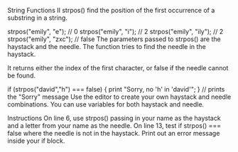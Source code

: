 String Functions II
strpos() find the position of the first occurrence of a substring in a string.

strpos("emily", "e");   // 0
strpos("emily", "i");   // 2
strpos("emily", "ily"); // 2
strpos("emily", "zxc"); // false
The parameters passed to strpos() are the haystack and the needle. The function tries to find the needle in the haystack.

It returns either the index of the first character, or false if the needle cannot be found.

if (strpos("david","h") === false) {
  print "Sorry, no 'h' in 'david'";
}
// prints the "Sorry" message
Use the editor to create your own haystack and needle combinations. You can use variables for both haystack and needle.

Instructions
On line 6, use strpos() passing in your name as the haystack and a letter from your name as the needle.
On line 13, test if strpos() === false where the needle is not in the haystack. Print out an error message inside your if block.

